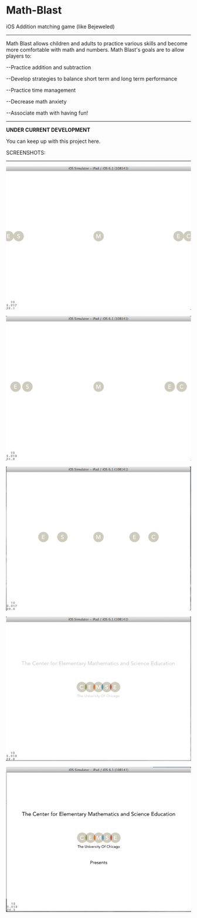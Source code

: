 Math-Blast
==========

iOS Addition matching game (like Bejeweled)

--------------------------------------------------

Math Blast allows children and adults to practice various skills and become more comfortable with math and numbers. Math Blast's goals are to allow players to:

  --Practice addition and subtraction
  
  --Develop strategies to balance short term and long term performance
  
  --Practice time management
  
  --Decrease math anxiety
  
  --Associate math with having fun!

---------------------------------------------------

****UNDER CURRENT DEVELOPMENT****

You can keep up with this project here. 

SCREENSHOTS:
____________

![Alt text](screen1.png "Screenshot 1")

![Alt text](screen2.png "Screenshot 2")

![Alt text](screen3.png "Screenshot 3")

![Alt text](screen4.png "Screenshot 4")

![Alt text](screen5.png "Screenshot 5")
